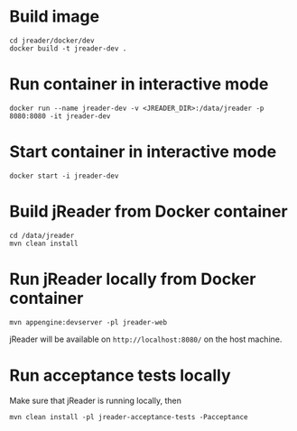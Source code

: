 # Build image
```
cd jreader/docker/dev
docker build -t jreader-dev .
```

# Run container in interactive mode
```
docker run --name jreader-dev -v <JREADER_DIR>:/data/jreader -p 8080:8080 -it jreader-dev
```

# Start container in interactive mode
```
docker start -i jreader-dev
```

# Build jReader from Docker container
```
cd /data/jreader
mvn clean install
```

# Run jReader locally from Docker container
```
mvn appengine:devserver -pl jreader-web
```
jReader will be available on `http://localhost:8080/` on the host machine.

# Run acceptance tests locally
Make sure that jReader is running locally, then
```
mvn clean install -pl jreader-acceptance-tests -Pacceptance
```
